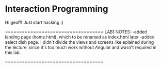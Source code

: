 # Interaction Programming


Hi geoff! Just start hacking :)


===================================
LAB1 NOTES:
-added landing page (home.html), which to be renamed as index.html later
-added select dish page. I didn't divide the views and screens like eplained during the lecture, since it's too much work without Angular and wasn't required in this lab.


===================================